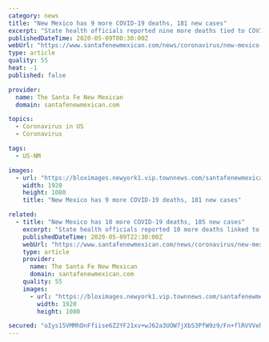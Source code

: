 ```yaml
---
category: news
title: "New Mexico has 9 more COVID-19 deaths, 181 new cases"
excerpt: "State health officials reported nine more deaths tied to COVID-19 and 181 new cases Friday. COVID-19, the respiratory illness caused by the novel coronavirus, has killed 181 people in New Mexico. As of Friday,"
publishedDateTime: 2020-05-09T00:30:00Z
webUrl: "https://www.santafenewmexican.com/news/coronavirus/new-mexico-has-9-more-covid-19-deaths-181-new-cases/article_096edbb8-9180-11ea-b3e3-2f10bf3d2029.html"
type: article
quality: 55
heat: -1
published: false

provider:
  name: The Santa Fe New Mexican
  domain: santafenewmexican.com

topics:
  - Coronavirus in US
  - Coronavirus

tags:
  - US-NM

images:
  - url: "https://bloximages.newyork1.vip.townnews.com/santafenewmexican.com/content/tncms/custom/image/91a8148a-466e-11e9-afc5-2fd66c148ffe.jpg"
    width: 1920
    height: 1080
    title: "New Mexico has 9 more COVID-19 deaths, 181 new cases"

related:
  - title: "New Mexico has 10 more COVID-19 deaths, 105 new cases"
    excerpt: "State health officials reported 10 more deaths linked to COVID-19 and 105 new cases Saturday. COVID-19, the respiratory illness caused by the novel coronavirus, has killed 191 people in New Mexico. The state has 4,"
    publishedDateTime: 2020-05-09T22:30:00Z
    webUrl: "https://www.santafenewmexican.com/news/coronavirus/new-mexico-has-10-more-covid-19-deaths-105-new-cases/article_c02bb8b6-9244-11ea-98a2-0f545c3f2644.html"
    type: article
    provider:
      name: The Santa Fe New Mexican
      domain: santafenewmexican.com
    quality: 55
    images:
      - url: "https://bloximages.newyork1.vip.townnews.com/santafenewmexican.com/content/tncms/custom/image/91a8148a-466e-11e9-afc5-2fd66c148ffe.jpg"
        width: 1920
        height: 1080

secured: "oIys15VMMhDnFfiise6Z2YF21xv+wJ62a3UOW7jXbS3PfW9z9/Fn+flRVVVehnAq5U3eJ4mCkLnQn8hkF2TZENO1WFdt5gElr/sIlYPR2kTabn4IGvp7R7NzEEDfRs2j2QMuQfZt3GwyPfrrUMNt7LgYgdXQ1rZXLXwT3pcr+ZgvSGlBfGcx+qWoP8uLMG0UQX4ew8VzM9min1xvf7IjgvYAx4UAucN7pMqoikS0vVeeqjRzP7zHQsnmSUtBrXjkHcwTGnsoza7ucuTDywP2lxbO8UyMDtP3Y5iaXXL6JDRKMMQd3tGIwn3xeqX8R5If;3V9BilRbpYq5CRAUwg4yww=="
---
```


